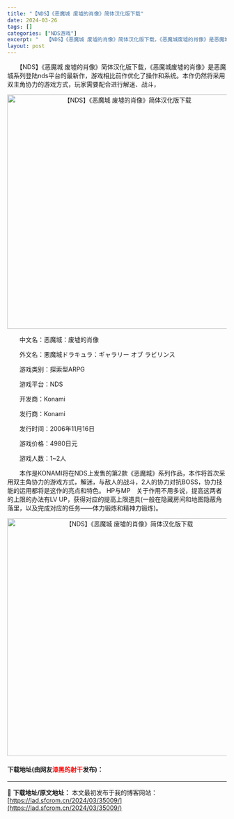 ```yaml
---
title: "【NDS】《恶魔城 废墟的肖像》简体汉化版下载"
date: 2024-03-26
tags: []
categories: ["NDS游戏"]
excerpt: "　　【NDS】《恶魔城 废墟的肖像》简体汉化版下载，《恶魔城废墟的肖像》是恶魔城系列登陆nds平台的最新作，游戏相比前作优化了操作和系统。本作仍然将采用双主角协力的游戏方式，玩家需要配合进行解迷、战斗， 　　中文名：恶魔城：废墟的肖像 　　外文名：悪魔城ドラキュラ：ギャラリー オブ ラビリンス 　　&hellip;"
layout: post
---
```


 <p>　　【NDS】《恶魔城 废墟的肖像》简体汉化版下载，《恶魔城废墟的肖像》是恶魔城系列登陆nds平台的最新作，游戏相比前作优化了操作和系统。本作仍然将采用双主角协力的游戏方式，玩家需要配合进行解迷、战斗，</p> <p align="center"><img align="" border="0" src="https://lad.sfcrom.cn/wp-content/uploads/2024/03/20240326_66022a6a077f8.png" width="537" alt="【NDS】《恶魔城 废墟的肖像》简体汉化版下载" /></p> <p>　　中文名：恶魔城：废墟的肖像</p> <p>　　外文名：悪魔城ドラキュラ：ギャラリー オブ ラビリンス</p> <p>　　游戏类别：探索型ARPG</p> <p>　　游戏平台：NDS</p> <p>　　开发商：Konami</p> <p>　　发行商：Konami</p> <p>　　发行时间：2006年11月16日</p> <p>　　游戏价格：4980日元</p> <p>　　游戏人数：1~2人</p> <p>　　本作是KONAMI将在NDS上发售的第2款《恶魔城》系列作品，本作将首次采用双主角协力的游戏方式，解迷，与敌人的战斗，2人的协力对抗BOSS，协力技能的运用都将是这作的亮点和特色。 HP与MP　关于作用不用多说，提高这两者的上限的办法有LV UP，获得对应的提高上限道具(一般在隐藏房间和地图隐蔽角落里，以及完成对应的任务&mdash;&mdash;体力锻炼和精神力锻炼)。</p> <p align="center"><img align="" border="0" src="https://lad.sfcrom.cn/wp-content/uploads/2024/03/20240326_66022a6aa91dd.png" width="545" alt="【NDS】《恶魔城 废墟的肖像》简体汉化版下载" /></p> <p><h4>下载地址(由网友<font color="red">漆黑的射干</font>发布)：</h4></p> 

---
📖 **下载地址/原文地址：** 本文最初发布于我的博客网站：[https://lad.sfcrom.cn/2024/03/35009/](https://lad.sfcrom.cn/2024/03/35009/)
